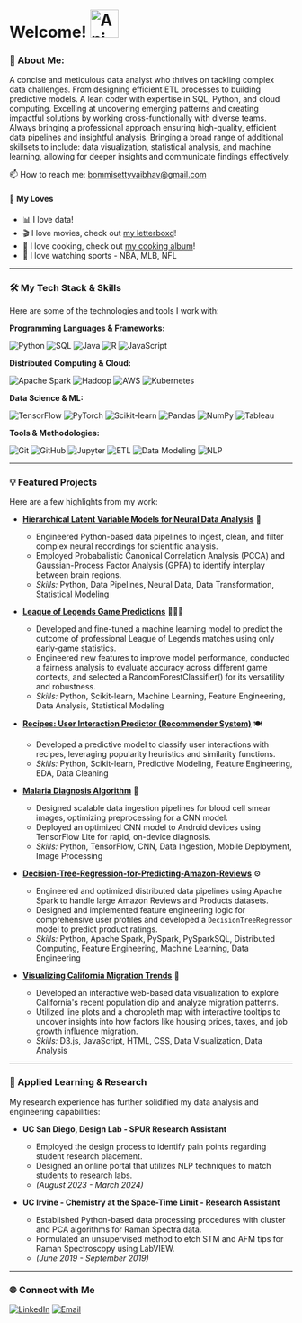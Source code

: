 # Welcome! <img src="https://iam-weijie.github.io/wave/hand-emoji.svg" alt="Animated Emoji" width="50" height="50">

### 🚀 About Me:

A concise and meticulous data analyst who thrives on tackling complex data challenges. From designing efficient ETL processes to building predictive models. A lean coder with expertise in SQL, Python, and cloud computing. Excelling at uncovering emerging patterns and creating impactful solutions by working cross-functionally with diverse teams. Always bringing a professional approach ensuring high-quality, efficient data pipelines and insightful analysis. Bringing a broad range of additional skillsets to include: data visualization, statistical analysis, and machine learning, allowing for deeper insights and communicate findings effectively.

📫 How to reach me: [bommisettyvaibhav@gmail.com](mailto:bommisettyvaibhav@gmail.com)

#### 🫶 My Loves
-   📊 I love data!
-   🎬 I love movies, check out [my letterboxd](https://letterboxd.com/fishv/films/diary/)!
-   🍝 I love cooking, check out [my cooking album](https://vsco.co/fish-v/gallery)!
-   🏀 I love watching sports - NBA, MLB, NFL

---

### 🛠️ My Tech Stack & Skills

Here are some of the technologies and tools I work with:

**Programming Languages & Frameworks:**

![Python](https://img.shields.io/badge/Python-3776AB?style=for-the-badge&logo=python&logoColor=white)
![SQL](https://img.shields.io/badge/SQL-4479A1?style=for-the-badge&logo=postgresql&logoColor=white)
![Java](https://img.shields.io/badge/Java-007396?style=for-the-badge&logo=java&logoColor=white)
![R](https://img.shields.io/badge/R-276DC3?style=for-the-badge&logo=r&logoColor=white)
![JavaScript](https://img.shields.io/badge/JavaScript-F7DF1E?style=for-the-badge&logo=javascript&logoColor=black)

**Distributed Computing & Cloud:**

![Apache Spark](https://img.shields.io/badge/Apache%20Spark-E25A1C?style=for-the-badge&logo=apachespark&logoColor=white)
![Hadoop](https://img.shields.io/badge/Hadoop-66CCFF?style=for-the-badge&logo=apachehadoop&logoColor=black)
![AWS](https://img.shields.io/badge/AWS-232F3E?style=for-the-badge&logo=amazon-aws&logoColor=white)
![Kubernetes](https://img.shields.io/badge/Kubernetes-326CE5?style=for-the-badge&logo=kubernetes&logoColor=white)

**Data Science & ML:**

![TensorFlow](https://img.shields.io/badge/TensorFlow-FF6F00?style=for-the-badge&logo=tensorflow&logoColor=white)
![PyTorch](https://img.shields.io/badge/PyTorch-EE4C2C?style=for-the-badge&logo=pytorch&logoColor=white)
![Scikit-learn](https://img.shields.io/badge/scikit--learn-F7931E?style=for-the-badge&logo=scikit-learn&logoColor=white)
![Pandas](https://img.shields.io/badge/Pandas-150458?style=for-the-badge&logo=pandas&logoColor=white)
![NumPy](https://img.shields.io/badge/NumPy-013243?style=for-the-badge&logo=numpy&logoColor=white)
![Tableau](https://img.shields.io/badge/Tableau-E97627?style=for-the-badge&logo=tableau&logoColor=white)

**Tools & Methodologies:**

![Git](https://img.shields.io/badge/Git-F05032?style=for-the-badge&logo=git&logoColor=white)
![GitHub](https://img.shields.io/badge/GitHub-100000?style=for-the-badge&logo=github&logoColor=white)
![Jupyter](https://img.shields.io/badge/Jupyter-F37626?style=for-the-badge&logo=jupyter&logoColor=white)
![ETL](https://img.shields.io/badge/ETL-orange?style=for-the-badge)
![Data Modeling](https://img.shields.io/badge/Data_Modeling-blue?style=for-the-badge)
![NLP](https://img.shields.io/badge/NLP-purple?style=for-the-badge)

---

### 💡 Featured Projects

Here are a few highlights from my work:

* **[Hierarchical Latent Variable Models for Neural Data Analysis](https://vbommisetty.github.io/Hierarchical-Latent-Variable-Models-for-Neural-Data-Analysis/)** 🧠
    * Engineered Python-based data pipelines to ingest, clean, and filter complex neural recordings for scientific analysis.
    * Employed Probabalistic Canonical Correlation Analysis (PCCA) and Gaussian-Process Factor Analysis (GPFA) to identify interplay between brain regions.
    * *Skills:* Python, Data Pipelines, Neural Data, Data Transformation, Statistical Modeling
 
* **[League of Legends Game Predictions](https://quenniezeng.github.io/League-of-Legends-Game-Predictions/)** 🧙🏻‍♂️
    * Developed and fine-tuned a machine learning model to predict the outcome of professional League of Legends matches using only early-game statistics.
    * Engineered new features to improve model performance, conducted a fairness analysis to evaluate accuracy across different game contexts, and selected a RandomForestClassifier() for its versatility and robustness.
    * *Skills:* Python, Scikit-learn, Machine Learning, Feature Engineering, Data Analysis, Statistical Modeling

* **[Recipes: User Interaction Predictor (Recommender System)](https://github.com/vbommisetty/Recipes)** 🍽️
    * Developed a predictive model to classify user interactions with recipes, leveraging popularity heuristics and similarity functions.
    * *Skills:* Python, Scikit-learn, Predictive Modeling, Feature Engineering, EDA, Data Cleaning
 
* **[Malaria Diagnosis Algorithm](https://github.com/vbommisetty/Malaria-Diagnosis)** 🦟
    * Designed scalable data ingestion pipelines for blood cell smear images, optimizing preprocessing for a CNN model.
    * Deployed an optimized CNN model to Android devices using TensorFlow Lite for rapid, on-device diagnosis.
    * *Skills:* Python, TensorFlow, CNN, Data Ingestion, Mobile Deployment, Image Processing

* **[Decision-Tree-Regression-for-Predicting-Amazon-Reviews](https://github.com/vbommisetty/Decision-Tree-Regression-for-Predicting-Amazon-Reviews)** ⚙️
    * Engineered and optimized distributed data pipelines using Apache Spark to handle large Amazon Reviews and Products datasets.
    * Designed and implemented feature engineering logic for comprehensive user profiles and developed a `DecisionTreeRegressor` model to predict product ratings.
    * *Skills:* Python, Apache Spark, PySpark, PySparkSQL, Distributed Computing, Feature Engineering, Machine Learning, Data Engineering
 
* **[Visualizing California Migration Trends](https://github.com/vbommisetty/dsc106-final-project)** 🌉
    * Developed an interactive web-based data visualization to explore California's recent population dip and analyze migration patterns.
    * Utilized line plots and a choropleth map with interactive tooltips to uncover insights into how factors like housing prices, taxes, and job growth influence migration.
    * *Skills:* D3.js, JavaScript, HTML, CSS, Data Visualization, Data Analysis

---

### 🔬 Applied Learning & Research

My research experience has further solidified my data analysis and engineering capabilities:

* **UC San Diego, Design Lab - SPUR Research Assistant**
    * Employed the design process to identify pain points regarding student research placement.
    * Designed an online portal that utilizes NLP techniques to match students to research labs.
    * *(August 2023 - March 2024)*

* **UC Irvine - Chemistry at the Space-Time Limit - Research Assistant**
    * Established Python-based data processing procedures with cluster and PCA algorithms for Raman Spectra data.
    * Formulated an unsupervised method to etch STM and AFM tips for Raman Spectroscopy using LabVIEW.
    * *(June 2019 - September 2019)*

---

### 🌐 Connect with Me

[![LinkedIn](https://img.shields.io/badge/LinkedIn-0077B5?style=for-the-badge&logo=linkedin&logoColor=white)](https://linkedin.com/in/vaibhav-bommisetty)
[![Email](https://img.shields.io/badge/Email-D14836?style=for-the-badge&logo=gmail&logoColor=white)](mailto:bommisettyvaibhav@gmail.com)


